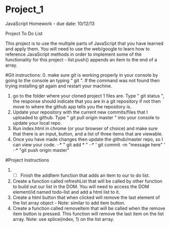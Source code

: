 Project_1
=========

JavaScript Homework - due date: 10/12/13

Project To Do List

This project is to use the multiple parts of JavaScript that you have learned and apply them. You will need to use the
web/google to learn how to reference JavaScript methods in order to implement some of the functionality for this
project - list.push() appends an item to the end of a array.

#Git instructions:
0. make sure git is working properly in your console by going to the console an typing " git ". If the command was not
found then trying installing git again and restart your machine.
1. go to the folder where your cloned project 1 files are. Type " git status ", the response should indicate that you are
in a git repository if not then move to where the github app tells you the repository is.
2. Update your repository with the current new commits/files that I uploaded to github. Type " git pull origin master "
into your console to update your local repo.
3. Run index.html in chrome (or your browser of choice) and make sure that there is an input, button, and a list of
three items that are viewable.
4. Once you have made changes then update the github/master repo, so I can view your code.
⋅⋅* " git add * "
⋅⋅* ' git commit -m "message here" '
⋅⋅* "git push origin master"


#Project Instructions

1. - [ ] Finish the addItem function that adds an item to our to do list.
2. Create a function called refreshList that will be called by other function to build out our list in the DOM. You will
need to access the DOM element/id named todo-list and add a html list to it.
3. Create a html button that when clicked will remove the last element of the list array object - Note: similar to add
item button.
4. Create a function called removeItem that will be called when the remove item button is pressed. This function will
remove the last item on the list array. Note: use splice(index, 1) on the list array.
